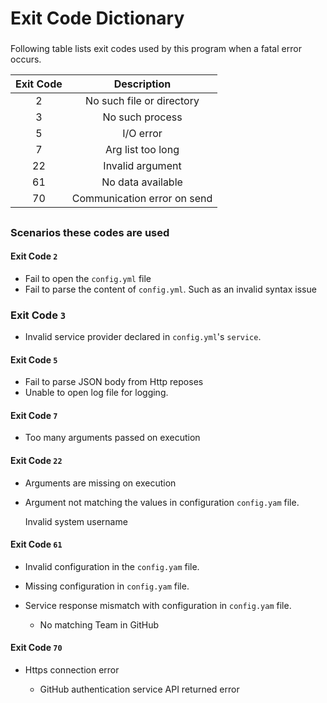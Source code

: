 # **Exit Code Dictionary**

###

Following table lists exit codes used by this program when a fatal error occurs.


Exit Code   | Description
:---------: | :-----------:
2           | No such file or directory
3           | No such process
5           | I/O error
7           | Arg list too long
22          | Invalid argument
61          | No data available
70          | Communication error on send

##

### Scenarios these codes are used

#### Exit Code `2`

- Fail to open the `config.yml` file
- Fail to parse the content of `config.yml`. Such as an invalid syntax issue

### Exit Code `3`

- Invalid service provider declared in `config.yml`'s `service`.

#### Exit Code `5`

- Fail to parse JSON body from Http reposes
- Unable to open log file for logging.

#### Exit Code `7`

- Too many arguments passed on execution

#### Exit Code `22`

- Arguments are missing on execution
- Argument not matching the values in configuration `config.yam` file.

   Invalid system username
    
#### Exit Code `61`

- Invalid configuration in the `config.yam` file.
- Missing configuration in `config.yam` file.
- Service response mismatch with configuration in `config.yam` file.

    - No matching Team in GitHub

#### Exit Code `70`

- Https connection error

    - GitHub authentication service API returned error
